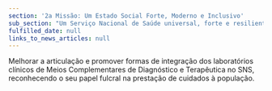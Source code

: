 ```yaml
---
section: '2a Missão: Um Estado Social Forte, Moderno e Inclusivo'
sub_section: "Um Serviço Nacional de Saúde universal, forte e resiliente"
fulfilled_date: null
links_to_news_articles: null
---
```


Melhorar a articulação e promover formas de integração dos laboratórios clínicos de Meios Complementares de Diagnóstico e Terapêutica no SNS, reconhecendo o seu papel fulcral na prestação de cuidados à população.